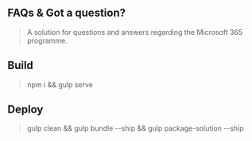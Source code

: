 ## FAQs & Got a question?

> A solution for questions and answers regarding the Microsoft 365 programme.

## Build

> npm i && gulp serve

## Deploy

> gulp clean && gulp bundle --ship && gulp package-solution --ship 